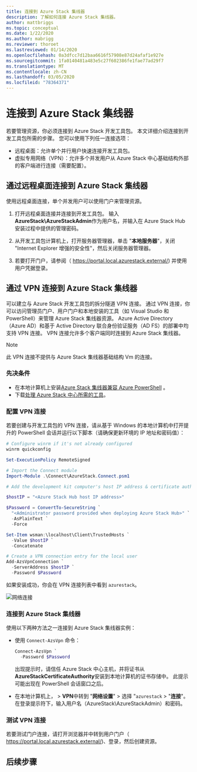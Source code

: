 ```yaml
---
title: 连接到 Azure Stack 集线器
description: 了解如何连接 Azure Stack 集线器。
author: mattbriggs
ms.topic: conceptual
ms.date: 1/22/2020
ms.author: mabrigg
ms.reviewer: thoroet
ms.lastreviewed: 01/14/2020
ms.openlocfilehash: 0a3dfcc7d12baa6616f57908e87d24afaf1e927e
ms.sourcegitcommit: 1fa0140481a483e5c27f602386fe1fae77ad29f7
ms.translationtype: MT
ms.contentlocale: zh-CN
ms.lasthandoff: 03/05/2020
ms.locfileid: "78364371"
---
```

# <a name="connect-to-azure-stack-hub"></a>连接到 Azure Stack 集线器

若要管理资源，你必须连接到 Azure Stack 开发工具包。 本文详细介绍连接到开发工具包所需的步骤。 您可以使用下列任一连接选项：

* 远程桌面：允许单个并行用户快速连接开发工具包。
* 虚拟专用网络（VPN）：允许多个并发用户从 Azure Stack 中心基础结构外部的客户端进行连接（需要配置）。

## <a name="connect-to-azure-stack-hub-with-remote-desktop"></a>通过远程桌面连接到 Azure Stack 集线器
使用远程桌面连接，单个并发用户可以使用门户来管理资源。

1. 打开远程桌面连接并连接到开发工具包。 输入**AzureStack\AzureStackAdmin**作为用户名，并输入在 Azure Stack Hub 安装过程中提供的管理密码。  

2. 从开发工具包计算机上，打开服务器管理器，单击 "**本地服务器**"，关闭 "Internet Explorer 增强的安全性"，然后关闭服务器管理器。

3. 若要打开门户，请参阅（ https://portal.local.azurestack.external/) 并使用用户凭据登录。


## <a name="connect-to-azure-stack-hub-with-vpn"></a>通过 VPN 连接到 Azure Stack 集线器

可以建立与 Azure Stack 开发工具包的拆分隧道 VPN 连接。 通过 VPN 连接，你可以访问管理员门户、用户门户和本地安装的工具（如 Visual Studio 和 PowerShell）来管理 Azure Stack 集线器资源。 Azure Active Directory （Azure AD）和基于 Active Directory 联合身份验证服务（AD FS）的部署中均支持 VPN 连接。 VPN 连接允许多个客户端同时连接到 Azure Stack 集线器。 

> [!NOTE] 
> 此 VPN 连接不提供与 Azure Stack 集线器基础结构 Vm 的连接。 

### <a name="prerequisites"></a>先决条件

* 在本地计算机上安装[Azure Stack 集线器兼容 Azure PowerShell](../operator/azure-stack-powershell-install.md) 。  
* 下载[处理 Azure Stack 中心所需的工具](../operator/azure-stack-powershell-download.md)。 

### <a name="configure-vpn-connectivity"></a>配置 VPN 连接

若要创建与开发工具包的 VPN 连接，请从基于 Windows 的本地计算机中打开提升的 PowerShell 会话并运行以下脚本（请确保更新环境的 IP 地址和密码值）：

```powershell 
# Configure winrm if it's not already configured
winrm quickconfig  

Set-ExecutionPolicy RemoteSigned

# Import the Connect module
Import-Module .\Connect\AzureStack.Connect.psm1 

# Add the development kit computer's host IP address & certificate authority (CA) to the list of trusted hosts. Make sure to update the IP address and password values for your environment. 

$hostIP = "<Azure Stack Hub host IP address>"

$Password = ConvertTo-SecureString `
  "<Administrator password provided when deploying Azure Stack Hub>" `
  -AsPlainText `
  -Force

Set-Item wsman:\localhost\Client\TrustedHosts `
  -Value $hostIP `
  -Concatenate

# Create a VPN connection entry for the local user
Add-AzsVpnConnection `
  -ServerAddress $hostIP `
  -Password $Password

```

如果安装成功，你会在 VPN 连接列表中看到 `azurestack`。

![网络连接](media/azure-stack-connect-azure-stack/image3.png)  

### <a name="connect-to-azure-stack-hub"></a>连接到 Azure Stack 集线器

使用以下两种方法之一连接到 Azure Stack 集线器实例：  

* 使用 `Connect-AzsVpn` 命令： 
    
  ```powershell
  Connect-AzsVpn `
    -Password $Password
  ```

  出现提示时，请信任 Azure Stack 中心主机，并将证书从**AzureStackCertificateAuthority**安装到本地计算机的证书存储中。 此提示可能出现在 PowerShell 会话窗口之后。 

* 在本地计算机上， > **VPN**中转到 "**网络设置**" > 选择 "`azurestack` > "**连接**"。 在登录提示符下，输入用户名（AzureStack\AzureStackAdmin）和密码。

### <a name="test-the-vpn-connectivity"></a>测试 VPN 连接

若要测试门户连接，请打开浏览器并中转到用户门户（ https://portal.local.azurestack.external/)、登录，然后创建资源。  

## <a name="next-steps"></a>后续步骤



